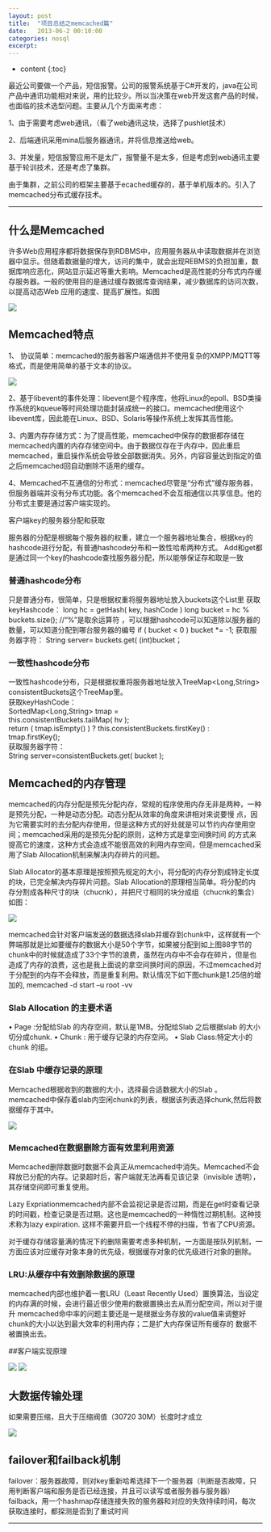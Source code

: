 ```yaml
---
layout: post
title:  "项目总结之memcached篇"
date:   2013-06-2 00:10:00
categories: nosql
excerpt: 
---
```

  
* content
{:toc}


最近公司要做一个产品，短信报警。公司的报警系统基于C#开发的，java在公司产品中通讯功能相对来说，用的比较少。所以当决策在web开发这套产品的时候，也面临的技术选型问题。主要从几个方面来考虑：

1、由于需要考虑web通讯，（看了web通讯这块，选择了pushlet技术）

2、后端通讯采用mina后服务器通讯，并将信息推送给web。

3、并发量，短信报警应用不是太广，报警量不是太多，但是考虑到web通讯主要基于轮训技术，还是考虑了集群。

由于集群，之前公司的框架主要基于ecached缓存的，基于单机版本的。引入了memcached分布式缓存技术。

---

## 什么是Memcached

许多Web应用程序都将数据保存到RDBMS中，应用服务器从中读取数据并在浏览器中显示。但随着数据量的增大，访问的集中，就会出现REBMS的负担加重，数据库响应恶化，网站显示延迟等重大影响。Memcached是高性能的分布式内存缓存服务器。一般的使用目的是通过缓存数据库查询结果，减少数据库的访问次数，以提高动态Web 应用的速度、提高扩展性。如图

![](/images/memcached/m1.jpg)

## Memcached特点

1、	协议简单：memcached的服务器客户端通信并不使用复杂的XMPP/MQTT等格式，而是使用简单的基于文本的协议。

![](/images/memcached/m2.png)

2、基于libevent的事件处理：libevent是个程序库，他将Linux的epoll、BSD类操作系统的kqueue等时间处理功能封装成统一的接口。memcached使用这个libevent库，因此能在Linux、BSD、Solaris等操作系统上发挥其高性能。

3、内置内存存储方式：为了提高性能，memcached中保存的数据都存储在memcached内置的内存存储空间中。由于数据仅存在于内存中，因此重启memcached，重启操作系统会导致全部数据消失。另外，内容容量达到指定的值之后memcached回自动删除不适用的缓存。

4、Memcached不互通信的分布式：memcached尽管是“分布式”缓存服务器，但服务器端并没有分布式功能。各个memcached不会互相通信以共享信息。他的分布式主要是通过客户端实现的。

客户端key的服务器分配和获取

服务器的分配是根据每个服务器的权重，建立一个服务器地址集合，根据key的hashcode进行分配，有普通hashcode分布和一致性哈希两种方式。
Add和get都是通过同一个key的hashcode查找服务器分配，所以能够保证存和取是一致

### 普通hashcode分布

只是普通分布，很简单，只是根据权重将服务器地址放入buckets这个List里
获取keyHashcode：
long hc = getHash( key, hashCode )
long bucket = hc % buckets.size(); //“%”是取余运算符 ，可以根据hashcode可以知道除以服务器的数量，可以知道分配到哪台服务器的编号
if ( bucket < 0 ) bucket *= -1; 
获取服务器字符：
String server= buckets.get( (int)bucket；

### 一致性hashcode分布

一致性hashcode分布，只是根据权重将服务器地址放入TreeMap<Long,String> consistentBuckets这个TreeMap里。<br>
获取keyHashCode：<br>
SortedMap<Long,String> tmap =<br>
			this.consistentBuckets.tailMap( hv );<br>
		return ( tmap.isEmpty() ) ? this.consistentBuckets.firstKey() : tmap.firstKey();<br>
获取服务器字符：<br>
String server=consistentBuckets.get( bucket );<br>

## Memcached的内存管理

memcached的内存分配是预先分配内存，常规的程序使用内存无非是两种，一种是预先分配，一种是动态分配。动态分配从效率的角度来讲相对来说要慢 点，因为它需要实时的去分配内存使用，但是这种方式的好处就是可以节约内存使用空间；memcached采用的是预先分配的原则，这种方式是拿空间换时间 的方式来提高它的速度，这种方式会造成不能很高效的利用内存空间，但是memcached采用了Slab Allocation机制来解决内存碎片的问题。

Slab Allocator的基本原理是按照预先规定的大小，将分配的内存分割成特定长度的块，已完全解决内存碎片问题。Slab Allocation的原理相当简单。将分配的内存分割成各种尺寸的块（chucnk），并把尺寸相同的块分成组（chucnk的集合）如图：

![](/images/memcached/m3.jpg)

memcached会针对客户端发送的数据选择slab并缓存到chunk中，这样就有一个弊端那就是比如要缓存的数据大小是50个字节，如果被分配到如上图88字节的chunk中的时候就造成了33个字节的浪费，虽然在内存中不会存在碎片，但是也造成了内存的浪费，这也是我上面说的拿空间换时间的原因，不过memcached对于分配到的内存不会释放，而是重复利用。默认情况下如下图chunk是1.25倍的增加的, memcached  -d start –u root -vv 



### Slab Allocation 的主要术语
•	Page :分配给Slab 的内存空间，默认是1MB。分配给Slab 之后根据slab 的大小切分成chunk.
•	Chunk : 用于缓存记录的内存空间。
•	Slab Class:特定大小的chunk 的组。

### 在Slab 中缓存记录的原理

Memcached根据收到的数据的大小，选择最合适数据大小的Slab 。
memcached中保存着slab内空闲chunk的列表，根据该列表选择chunk,然后将数据缓存于其中。

![](/images/memcached/m4.jpg)

### Memcached在数据删除方面有效里利用资源

Memcached删除数据时数据不会真正从memcached中消失。Memcached不会释放已分配的内存。记录超时后，客户端就无法再看见该记录（invisible 透明），其存储空间即可重复使用。

Lazy Expriationmemcached内部不会监视记录是否过期，而是在get时查看记录的时间戳，检查记录是否过期。这也是memcached的一种惰性过期机制。这种技术称为lazy expiration. 这样不需要开启一个线程不停的扫描，节省了CPU资源。

对于缓存存储容量满的情况下的删除需要考虑多种机制，一方面是按队列机制，一方面应该对应缓存对象本身的优先级，根据缓存对象的优先级进行对象的删除。

### LRU:从缓存中有效删除数据的原理

memcached内部也维护着一套LRU（Least Recently Used）置换算法，当设定的内存满的时候，会进行最近很少使用的数据置换出去从而分配空间，所以对于提升 memcached命中率的问题主要还是一是根据业务存放的value值来调整好chunk的大小以达到最大效率的利用内存；二是扩大内存保证所有缓存的 数据不被置换出去。

##客户端实现原理

![](/images/memcached/m6.png)
![](/images/memcached/m7.png)

## 大数据传输处理

如果需要压缩，且大于压缩阀值（30720 30M）长度时才成立

![](/images/memcached/m5.png)

## failover和failback机制

failover：服务器故障，则对key重新哈希选择下一个服务器（判断是否故障，只用判断客户端和服务是否已经连接，并且可以读写或者服务器与服务器）
failback，用一个hashmap存储连接失败的服务器和对应的失效持续时间，每次获取连接时，都探测是否到了重试时间

---


